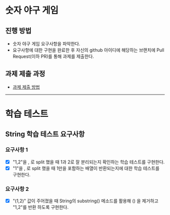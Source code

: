 # 숫자 야구 게임
## 진행 방법
* 숫자 야구 게임 요구사항을 파악한다.
* 요구사항에 대한 구현을 완료한 후 자신의 github 아이디에 해당하는 브랜치에 Pull Request(이하 PR)를 통해 과제를 제출한다.

## 과제 제출 과정
* [과제 제출 방법](https://github.com/next-step/nextstep-docs/tree/master/precourse)

---

# 학습 테스트
## String 학습 테스트 요구사항
### 요구사항 1
* [X] "1,2"을 , 로 split 했을 때 1과 2로 잘 분리되는지 확인하는 학습 테스트를 구현한다.
* [X] "1"을 , 로 split 했을 때 1만을 포함하는 배열이 반환되는지에 대한 학습 테스트를 구현한다.

### 요구사항 2
* [X] "(1,2)" 값이 주어졌을 때 String의 substring() 메소드를 활용해 () 을 제거하고 "1,2"를 반환
하도록 구현한다.
